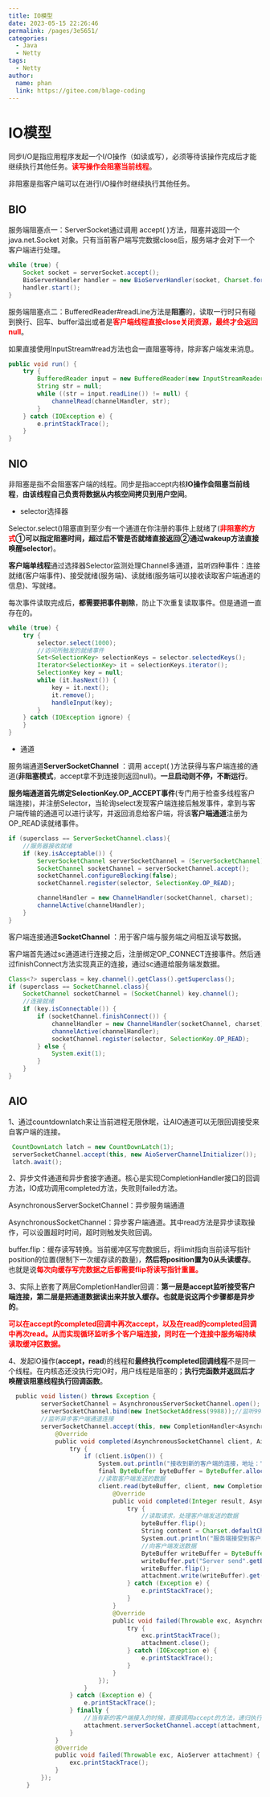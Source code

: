 ```yaml
---
title: IO模型
date: 2023-05-15 22:26:46
permalink: /pages/3e5651/
categories:
  - Java
  - Netty
tags:
  - Netty
author: 
  name: phan
  link: https://gitee.com/blage-coding
---
```

# IO模型

同步I/O是指应用程序发起一个I/O操作（如读或写），必须等待该操作完成后才能继续执行其他任务。<font color="red">**读写操作会阻塞当前线程**</font>。

非阻塞是指客户端可以在进行I/O操作时继续执行其他任务。

## BIO

服务端阻塞点一：ServerSocket通过调用 accept( )方法，阻塞并返回一个 java.net.Socket 对象。只有当前客户端写完数据close后，服务端才会对下一个客户端进行处理。

```java
while (true) {
    Socket socket = serverSocket.accept();
    BioServerHandler handler = new BioServerHandler(socket, Charset.forName("GBK"));
    handler.start();
}
```

服务端阻塞点二：BufferedReader#readLine方法是**阻塞**的，读取一行时只有碰到换行、回车、buffer溢出或者是<font color="red">**客户端线程直接close关闭资源，最终才会返回null**</font>。

如果直接使用InputStream#read方法也会一直阻塞等待，除非客户端发来消息。

```java
public void run() {
    try {
        BufferedReader input = new BufferedReader(new InputStreamReader(this.socket.getInputStream(), charset));
        String str = null;
        while ((str = input.readLine()) != null) {
            channelRead(channelHandler, str);
        }
    } catch (IOException e) {
        e.printStackTrace();
    }
}
```

## NIO

非阻塞是指不会阻塞客户端的线程。同步是指accept内核**IO操作会阻塞当前线程**，**由该线程自己负责将数据从内核空间拷贝到用户空间**。

- selector选择器

Selector.select()阻塞直到至少有一个通道在你注册的事件上就绪了(**<font color="red">非阻塞的方式</font>①可以指定阻塞时间，超过后不管是否就绪直接返回②通过wakeup方法直接唤醒selector**)。

**客户端单线程**通过选择器Selector监测处理Channel多通道，监听四种事件：连接就绪(客户端事件)、接受就绪(服务端)、读就绪(服务端可以接收读取客户端通道的信息)、写就绪。

每次事件读取完成后，**都需要把事件剔除**，防止下次重复读取事件。但是通道一直存在的。

```java
while (true) {
    try {
        selector.select(1000);
        //访问所触发的就绪事件
        Set<SelectionKey> selectionKeys = selector.selectedKeys();
        Iterator<SelectionKey> it = selectionKeys.iterator();
        SelectionKey key = null;
        while (it.hasNext()) {
            key = it.next();
            it.remove();
            handleInput(key);
        }
    } catch (IOException ignore) {
    }
}
```

- 通道

服务端通道**ServerSocketChannel** ：调用 accept( )方法获得与客户端连接的通道(**非阻塞模式**，accept拿不到连接则返回null)。**一旦启动则不停，不断运行**。

**服务端通道首先绑定SelectionKey.OP_ACCEPT事件**(专门用于检查多线程客户端连接)，并注册Selector，当轮询select发现客户端连接后触发事件，拿到与客户端传输的通道可以进行读写，并返回消息给客户端，将该**客户端通道**注册为OP_READ读就绪事件。

```java
if (superclass == ServerSocketChannel.class){
    //服务器接收就绪
    if (key.isAcceptable()) {
        ServerSocketChannel serverSocketChannel = (ServerSocketChannel) key.channel();
        SocketChannel socketChannel = serverSocketChannel.accept();
        socketChannel.configureBlocking(false);
        socketChannel.register(selector, SelectionKey.OP_READ);

        channelHandler = new ChannelHandler(socketChannel, charset);
        channelActive(channelHandler);
    }
}
```

客户端连接通道**SocketChannel** ：用于客户端与服务端之间相互读写数据。

客户端首先通过sc通道进行连接之后，注册绑定OP_CONNECT连接事件。然后通过finishConnect方法实现真正的连接，通过sc通道给服务端发数据。

```java
Class<?> superclass = key.channel().getClass().getSuperclass();
if (superclass == SocketChannel.class){
    SocketChannel socketChannel = (SocketChannel) key.channel();
    //连接就绪
    if (key.isConnectable()) {
        if (socketChannel.finishConnect()) {
            channelHandler = new ChannelHandler(socketChannel, charset);
            channelActive(channelHandler);
            socketChannel.register(selector, SelectionKey.OP_READ);
        } else {
            System.exit(1);
        }
    }
}
```

## AIO

1、通过countdownlatch来让当前进程无限休眠，让AIO通道可以无限回调接受来自客户端的连接。

```java
 CountDownLatch latch = new CountDownLatch(1);
 serverSocketChannel.accept(this, new AioServerChannelInitializer());
 latch.await();
```

2、异步文件通道和异步套接字通道。核心是实现CompletionHandler接口的回调方法，IO成功调用completed方法，失败则failed方法。

AsynchronousServerSocketChannel：异步服务端通道

AsynchronousSocketChannel：异步客户端通道。其中read方法是异步读取操作，可以设置超时时间，超时则触发失败回调。

buffer.flip：缓存读写转换。当前缓冲区写完数据后，将limit指向当前读写指针position的位置(限制下一次缓存读的数量)，**然后将position置为0从头读缓存**。也就是说<font color="red">**每次向缓存写完数据之后都需要flip将读写指针重置。**</font>

3、实际上嵌套了两层CompletionHandler回调：**第一层是accept监听接受客户端连接，第二层是把通道数据读出来并放入缓存。也就是说这两个步骤都是异步的**。

<font color="red">**可以在accept的completed回调中再次accept，以及在read的completed回调中再次read。从而实现循环监听多个客户端连接，同时在一个连接中服务端持续读取缓冲区数据。**</font>

4、发起IO操作(**accept，read**)的线程和**最终执行completed回调线程**不是同一个线程。在内核态还没执行完IO时，用户线程是阻塞的；**执行完函数并返回后才唤醒该阻塞线程执行回调函数**。

```java
  public void listen() throws Exception {
         serverSocketChannel = AsynchronousServerSocketChannel.open();
         serverSocketChannel.bind(new InetSocketAddress(9988));//监听9988端口
         //监听异步客户端通道连接
         serverSocketChannel.accept(this, new CompletionHandler<AsynchronousSocketChannel, AioServer>() {
             @Override
             public void completed(AsynchronousSocketChannel client, AioServer attachment) {
                 try {
                     if (client.isOpen()) {
                         System.out.println("接收到新的客户端的连接，地址：" + client.getRemoteAddress());
                         final ByteBuffer byteBuffer = ByteBuffer.allocate(1024);
                         //读取客户端发送的数据
                         client.read(byteBuffer, client, new CompletionHandler<Integer, AsynchronousSocketChannel>() {
                             @Override
                             public void completed(Integer result, AsynchronousSocketChannel attachment) {
                                 try {
                                     //读取请求，处理客户端发送的数据
                                     byteBuffer.flip();
                                     String content = Charset.defaultCharset().newDecoder().decode(byteBuffer).toString();
                                     System.out.println("服务端接受到客户端发来的数据：" + content);
                                     //向客户端发送数据
                                     ByteBuffer writeBuffer = ByteBuffer.allocate(1024);
                                     writeBuffer.put("Server send".getBytes());
                                     writeBuffer.flip();
                                     attachment.write(writeBuffer).get();
                                 } catch (Exception e) {
                                     e.printStackTrace();
                                 }
                             }
                             @Override
                             public void failed(Throwable exc, AsynchronousSocketChannel attachment) {
                                 try {
                                     exc.printStackTrace();
                                     attachment.close();
                                 } catch (IOException e) {
                                     e.printStackTrace();
                                 }
                             }
                         });
                     }
                 } catch (Exception e) {
                     e.printStackTrace();
                 } finally {
                     //当有新的客户端接入的时候，直接调用accept的方法，递归执行下去，这样可以保证多个客户端都可以阻塞
                     attachment.serverSocketChannel.accept(attachment, this);
                 }
             }
             @Override
             public void failed(Throwable exc, AioServer attachment) {
                 exc.printStackTrace();
             }
         });
     }
```
